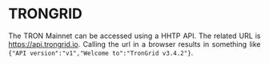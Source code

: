 # TRONGRID

<p align="justify">
The TRON Mainnet can be accessed using a HHTP API. The related URL is <a href="https://api.trongrid.io/">https://api.trongrid.io</a>. Calling the url in a browser results in something like <code>{"API version":"v1","Welcome to":"TronGrid v3.4.2"}</code>.
</p>
